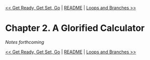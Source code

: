 [&lt;&lt; Get Ready, Get Set, Go](ch01-get-ready-get-set-go.md) | [README](README.md) | [Loops and Branches &gt;&gt;](ch03-loops-and-branches.md)

# Chapter 2. A Glorified Calculator

*Notes forthcoming*

[&lt;&lt; Get Ready, Get Set, Go](ch01-get-ready-get-set-go.md) | [README](README.md) | [Loops and Branches &gt;&gt;](ch03-loops-and-branches.md)